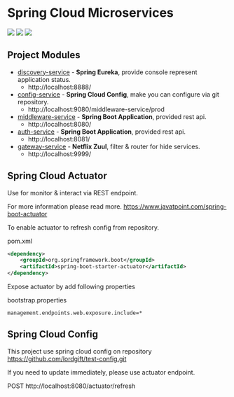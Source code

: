 # Spring Cloud Microservices
![](https://img.shields.io/badge/Java-8-orange.svg?logo=java)
![](https://img.shields.io/badge/Spring%20Cloud-Greenwich.SR2-green.svg)
![](https://img.shields.io/badge/Maven-4.0.0-CA1E32.svg)


## Project Modules
- [discovery-service](discovery-service) - **Spring Eureka**, provide console represent application status.
  - http://localhost:8888/
- [config-service](config-service) - **Spring Cloud Config**, make you can configure via git repository.
  - http://localhost:9080/middleware-service/prod
- [middleware-service](middleware-service) - **Spring Boot Application**, provided rest api.
  - http://localhost:8080/
- [auth-service](auth-service) - **Spring Boot Application**, provided rest api.
  - http://localhost:8081/
- [gateway-service](gateway-service) - **Netflix Zuul**, filter & router for hide services.
  - http://localhost:9999/

## Spring Cloud Actuator

Use for monitor & interact via REST endpoint. 

For more information please read more. https://www.javatpoint.com/spring-boot-actuator

To enable actuator to refresh config from repository.

pom.xml
```xml
<dependency>
    <groupId>org.springframework.boot</groupId>
    <artifactId>spring-boot-starter-actuator</artifactId>
</dependency>
```


Expose actuator by add following properties

bootstrap.properties
```properties
management.endpoints.web.exposure.include=*
```



## Spring Cloud Config

This project use spring cloud config on repository https://github.com/lordgift/test-config.git

If you need to update immediately, please use actuator endpoint.

POST http://localhost:8080/actuator/refresh
